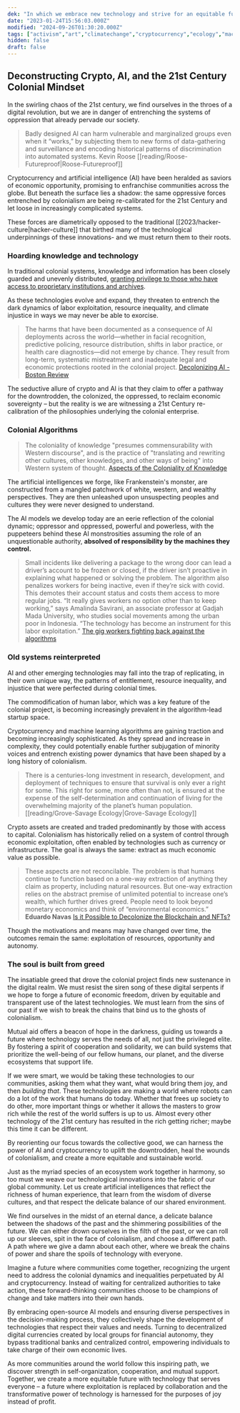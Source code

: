 ```yaml
---
dek: "In which we embrace new technology and strive for an equitable future"
date: "2023-01-24T15:56:03.000Z"
modified: "2024-09-26T01:30:20.000Z"
tags: ["activism","art","climatechange","cryptocurrency","ecology","machinelearning"]
hidden: false
draft: false
---
```

## Deconstructing Crypto, AI, and the 21st Century Colonial Mindset

In the swirling chaos of the 21st century, we find ourselves in the throes of a digital revolution, but we are in danger of entrenching the systems of oppression that already pervade our society.

>Badly designed AI can harm vulnerable and marginalized groups even when it “works,” by subjecting them to new forms of data-gathering and surveillance and encoding historical patterns of discrimination into automated systems.
>Kevin Roose [[reading/Roose-Futureproof|Roose-Futureproof]]

Cryptocurrency and artificial intelligence (AI) have been heralded as saviors of economic opportunity, promising to enfranchise communities across the globe. But beneath the surface lies a shadow: the same oppressive forces entrenched by colonialism are being re-calibrated for the 21st Century and let loose in increasingly complicated systems.

These forces are diametrically opposed to the traditional [[2023/hacker-culture|hacker-culture]] that birthed many of the technological underpinnings of these innovations- and we must return them to their roots.

### Hoarding knowledge and technology

In traditional colonial systems, knowledge and information has been closely guarded and unevenly distributed, [granting privilege to those who have access to proprietary institutions and archives](https://en.wikipedia.org/wiki/Coloniality_of_knowledge).

As these technologies evolve and expand, they threaten to entrench the dark dynamics of labor exploitation, resource inequality, and climate injustice in ways we may never be able to exorcise.

>The harms that have been documented as a consequence of AI deployments across the world—whether in facial recognition, predictive policing, resource distribution, shifts in labor practice, or health care diagnostics—did not emerge by chance. They result from long-term, systematic mistreatment and inadequate legal and economic protections rooted in the colonial project.
>[Decolonizing AI - Boston Review](https://www.bostonreview.net/forum_response/decolonizing-ai/)

The seductive allure of crypto and AI is that they claim to offer a pathway for the downtrodden, the colonized, the oppressed, to reclaim economic sovereignty – but the reality is we are witnessing a 21st Century re-calibration of the philosophies underlying the colonial enterprise.

### Colonial Algorithms

>The coloniality of knowledge "presumes commensurability with Western discourse", and is the practice of "translating and rewriting other cultures, other knowledges, and other ways of being" into Western system of thought.
>[Aspects of the Coloniality of Knowledge](https://scholarlypublishingcollective.org/psup/cpr/article-abstract/8/1-2/48/190556/Aspects-of-the-Coloniality-of-Knowledge?redirectedFrom=fulltext)

The artificial intelligences we forge, like Frankenstein's monster, are constructed from a mangled patchwork of white, western, and wealthy perspectives. They are then unleashed upon unsuspecting peoples and cultures they were never designed to understand.

The AI models we develop today are an eerie reflection of the colonial dynamic; oppressor and oppressed, powerful and powerless, with the puppeteers behind these AI monstrosities assuming the role of an unquestionable authority, **absolved of responsibility by the machines they control.**

>Small incidents like delivering a package to the wrong door can lead a driver’s account to be frozen or closed, if the driver isn’t proactive in explaining what happened or solving the problem. The algorithm also penalizes workers for being inactive, even if they’re sick with covid. This demotes their account status and costs them access to more regular jobs.
>“It really gives workers no option other than to keep working,” says Amalinda Savirani, an associate professor at Gadjah Mada University, who studies social movements among the urban poor in Indonesia. “The technology has become an instrument for this labor exploitation.”
>[The gig workers fighting back against the algorithms](https://www.technologyreview.com/2022/04/21/1050381/the-gig-workers-fighting-back-against-the-algorithms/)

### Old systems reinterpreted

AI and other emerging technologies may fall into the trap of replicating, in their own unique way, the patterns of entitlement, resource inequality, and injustice that were perfected during colonial times.

The commodification of human labor, which was a key feature of the colonial project, is becoming increasingly prevalent in the algorithm-lead startup space.

Cryptocurrency and machine learning algorithms are gaining traction and becoming increasingly sophisticated. As they spread and increase in complexity, they could potentially enable further subjugation of minority voices and entrench existing power dynamics that have been shaped by a long history of colonialism.

>There is a centuries-long investment in research, development, and deployment of techniques to ensure that survival is only ever a right for some. This right for some, more often than not, is ensured at the expense of the self-determination and continuation of living for the overwhelming majority of the planet’s human population.
>[[reading/Grove-Savage Ecology|Grove-Savage Ecology]]

Crypto assets are created and traded predominantly by those with access to capital. Colonialism has historically relied on a system of control through economic exploitation, often enabled by technologies such as currency or infrastructure. The goal is always the same: extract as much economic value as possible.

>These aspects are not reconcilable. The problem is that humans continue to function based on a one-way extraction of anything they claim as property, including natural resources. But one-way extraction relies on the abstract premise of unlimited potential to increase one’s wealth, which further drives greed. People need to look beyond monetary economics and think of “environmental economics.”
>**Eduardo Navas** [Is it Possible to Decolonize the Blockchain and NFTs?](https://www.rightclicksave.com/article/is-it-possible-to-decolonize-the-blockchain-and-nfts)

Though the motivations and means may have changed over time, the outcomes remain the same: exploitation of resources, opportunity and autonomy.

### The soul is built from greed

The insatiable greed that drove the colonial project finds new sustenance in the digital realm. We must resist the siren song of these digital serpents if we hope to forge a future of economic freedom, driven by equitable and transparent use of the latest technologies. We must learn from the sins of our past if we wish to break the chains that bind us to the ghosts of colonialism.

Mutual aid offers a beacon of hope in the darkness, guiding us towards a future where technology serves the needs of all, not just the privileged elite. By fostering a spirit of cooperation and solidarity, we can build systems that prioritize the well-being of our fellow humans, our planet, and the diverse ecosystems that support life.

If we were smart, we would be taking these technologies to our communities, asking them what they want, what would bring them joy, and then *building that*. These technologies are making a world where robots can do a lot of the work that humans do today. Whether that frees up society to do other, more important things or whether it allows the masters to grow rich while the rest of the world suffers is up to us. Almost every other technology of the 21st century has resulted in the rich getting richer; maybe this time it can be different.

By reorienting our focus towards the collective good, we can harness the power of AI and cryptocurrency to uplift the downtrodden, heal the wounds of colonialism, and create a more equitable and sustainable world.

Just as the myriad species of an ecosystem work together in harmony, so too must we weave our technological innovations into the fabric of our global community. Let us create artificial intelligences that reflect the richness of human experience, that learn from the wisdom of diverse cultures, and that respect the delicate balance of our shared environment.

We find ourselves in the midst of an eternal dance, a delicate balance between the shadows of the past and the shimmering possibilities of the future. We can either drown ourselves in the filth of the past, or we can roll up our sleeves, spit in the face of colonialism, and choose a different path. A path where we give a damn about each other, where we break the chains of power and share the spoils of technology with everyone.

Imagine a future where communities come together, recognizing the urgent need to address the colonial dynamics and inequalities perpetuated by AI and cryptocurrency. Instead of waiting for centralized authorities to take action, these forward-thinking communities choose to be champions of change and take matters into their own hands.

By embracing open-source AI models and ensuring diverse perspectives in the decision-making process, they collectively shape the development of technologies that respect their values and needs. Turning to decentralized digital currencies created by local groups for financial autonomy, they bypass traditional banks and centralized control, empowering individuals to take charge of their own economic lives.

As more communities around the world follow this inspiring path, we discover strength in self-organization, cooperation, and mutual support. Together, we create a more equitable future with technology that serves everyone – a future where exploitation is replaced by collaboration and the transformative power of technology is harnessed for the purposes of joy instead of profit.

